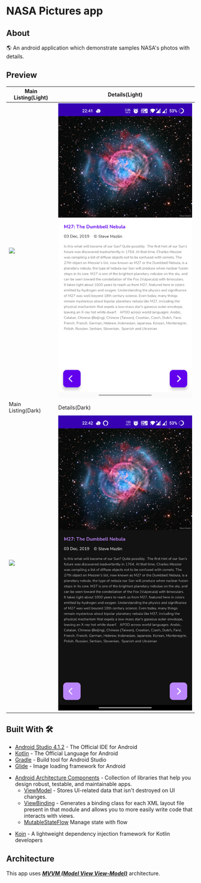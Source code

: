 # NASA Pictures app

## About
🌎 An android application which demonstrate samples NASA's photos with details.

## Preview

Main Listing(Light) | Details(Light) |
--- | --- |
![](https://github.com/pranaypatel1337/NasaHomeExercise/blob/develop/results/screen_shot_ligh_1.png) | ![](https://github.com/pranaypatel1337/NasaHomeExercise/blob/develop/results/screen_shot_light_2.png) | 
Main Listing(Dark) | Details(Dark) |
![](https://github.com/pranaypatel1337/NasaHomeExercise/blob/develop/results/screen_shot_dark_1.png) | ![](https://github.com/pranaypatel1337/NasaHomeExercise/blob/develop/results/screen_shot_dark_2.png) |

## Built With 🛠

* [Android Studio 4.1.2](https://developer.android.com/studio/index.html) - The Official IDE for Android
* [Kotlin](https://kotlinlang.org/) - The Official Language for Android 
* [Gradle](https://gradle.org/) - Build tool for Android Studio
* [Glide](https://github.com/bumptech/glide) - Image loading framework for Android
- [Android Architecture Components](https://developer.android.com/topic/libraries/architecture) - Collection of libraries that help you design robust, testable, and maintainable apps.
  - [ViewModel](https://developer.android.com/topic/libraries/architecture/viewmodel) - Stores UI-related data that isn't destroyed on UI changes. 
  - [ViewBinding](https://developer.android.com/topic/libraries/view-binding) - Generates a binding class for each XML layout file present in that module and allows you to more easily write code that interacts with views.
  - [MutableStateFlow](https://kotlin.github.io/kotlinx.coroutines/kotlinx-coroutines-core/kotlinx.coroutines.flow/-mutable-state-flow/index.html) Manage state with flow
* [Koin](https://insert-koin.io/docs/quickstart/kotlin) - A lightweight dependency injection framework for Kotlin developers 

## Architecture
This app uses [***MVVM (Model View View-Model)***](https://developer.android.com/jetpack/docs/guide#recommended-app-arch) architecture.